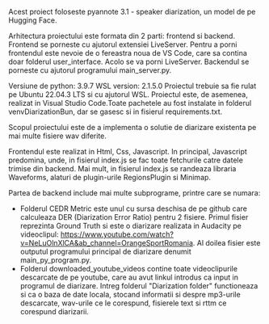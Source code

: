 Acest proiect foloseste pyannote 3.1 - speaker diarization, un model de pe Hugging Face. 

Arhitectura proiectului este formata din 2 parti: frontend si backend. Frontend se porneste cu ajutorul extensiei LiveServer. Pentru a porni frontendul este nevoie de o fereastra noua de VS Code, care sa contina doar folderul user_interface. Acolo se va porni LiveServer.
Backendul se porneste cu ajutorul programului main_server.py.

Versiune de python: 3.9.7
WSL version: 2.1.5.0
Proiectul trebuie sa fie rulat pe Ubuntu 22.04.3 LTS si cu ajutorul WSL. Proiectul este, de asemenea, realizat in 
Visual Studio Code.Toate pachetele au fost instalate in folderul
venvDiarizationBun, dar se gasesc si in fisierul requirements.txt.

Scopul proiectului este de a implementa o solutie de diarizare existenta pe mai multe fisiere wav diferite.


Frontendul este realizat in Html, Css, Javascript. In principal, Javascript predomina, unde, in fisierul index.js
se fac toate fetchurile catre datele trimise din backend. Mai mult, in fisierul index.js se randeaza libraria 
Waveforms, alaturi de plugin-urile RegionsPlugin si Minimap.

Partea de backend include mai multe subprograme, printre care se numara: 
- Folderul CEDR Metric este unul cu sursa deschisa de pe github care calculeaza DER (Diarization Error Ratio) 
pentru 2 fisiere. Primul fisier reprezinta Ground Truth si este o diarizare realizata in Audacity pe 
videoclipul: https://www.youtube.com/watch?v=NeLuOlnXlCA&ab_channel=OrangeSportRomania. Al doilea fisier este
outputul programului principal de diarizare denumit main_py_program.py.
- Folderul downloaded_youtube_videos contine toate videoclipurile descarcate de pe youtube, care au avut linkul introdus ca input in programul de diarizare. Intreg folderul "Diarization folder" functioneaza si ca o baza de date
locala, stocand informatii si despre mp3-urile descarcate, wav-urile ce le corespund, fisierele text si rttm ce
corespund diarizarii.